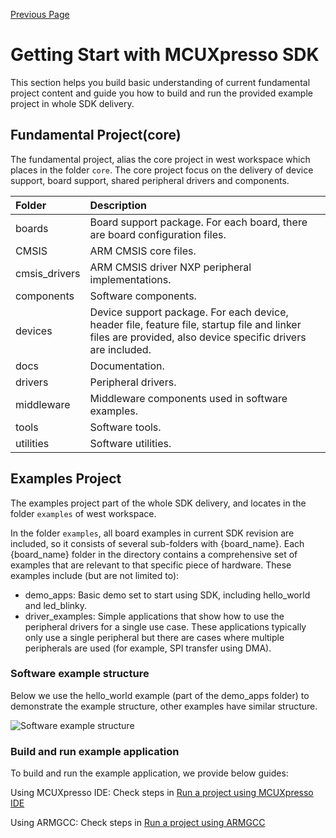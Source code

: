 [Previous Page](../README.md)
# Getting Start with MCUXpresso SDK
This section helps you build basic understanding of current fundamental project content and guide you how to build and run the provided example project in whole SDK delivery.

## Fundamental Project(core)
The fundamental project, alias the core project in west workspace which places in the folder `core`. The core project focus on the delivery of device support, board support, shared peripheral drivers and components. 

| Folder | Description |
| :--------- | :-------- |
| boards | Board support package. For each board, there are board configuration files. |
| CMSIS | ARM CMSIS core files. |
| cmsis_drivers | ARM CMSIS driver NXP peripheral implementations. |
| components | Software components. |
| devices | Device support package. For each device, header file, feature file, startup file and linker files are provided, also device specific drivers are included. |
| docs | Documentation. |
| drivers | Peripheral drivers. |
| middleware | Middleware components used in software examples. |
| tools | Software tools. |
| utilities | Software utilities. |

## Examples Project

The examples project part of the whole SDK delivery, and locates in the folder `examples` of west workspace.

In the folder `examples`, all board examples in current SDK revision are included, so it consists of several sub-folders with {board_name}. Each {board_name} folder in the directory contains a comprehensive set of examples that are relevant to that specific piece of hardware. These examples include (but are not limited to):

* demo_apps: Basic demo set to start using SDK, including hello_world and led_blinky.
* driver_examples: Simple applications that show how to use the peripheral drivers for a single use case. These applications typically only use a single peripheral but there are cases where multiple peripherals are used (for example, SPI transfer using DMA).

### Software example structure

Below we use the hello_world example (part of the demo_apps folder) to demonstrate the example structure, other examples have similar structure.

![Software example structure](Getting_Started/images/example_structure.png)

### Build and run example application
To build and run the example application, we provide below guides:

Using MCUXpresso IDE: Check steps in [Run a project using MCUXpresso IDE](run_a_project_using_mcux.md)

Using ARMGCC: Check steps in [Run a project using ARMGCC](run_a_project_using_armgcc.md)

